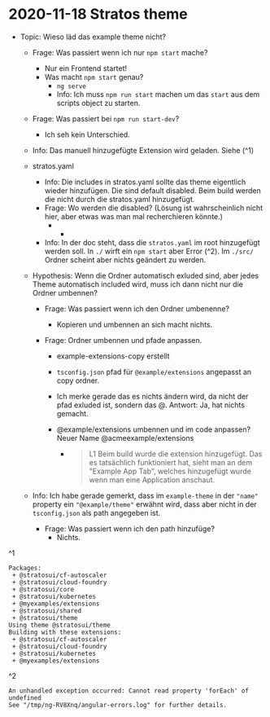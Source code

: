 # 2020-11-18 Stratos theme

- Topic: Wieso läd das example theme nicht?

  - Frage: Was passiert wenn ich nur `npm start` mache?

    - Nur ein Frontend startet!
    - Was macht `npm start` genau?
      - `ng serve`
      - Info: Ich muss `npm run start` machen um das `start` aus dem scripts object zu starten.

  - Frage: Was passiert bei `npm run start-dev`?

    - Ich seh kein Unterschied.

  - Info: Das manuell hinzugefügte Extension wird geladen. Siehe (^1)

  - stratos.yaml

    - Info: Die includes in stratos.yaml sollte das theme eigentlich wieder hinzufügen. Die sind default disabled. Beim build werden die nicht durch die stratos.yaml hinzugefügt.
    - Frage: Wo werden die disabled? (Lösung ist wahrscheinlich nicht hier, aber etwas was man mal recherchieren könnte.)
      - -
    - Info: In der doc steht, dass die `stratos.yaml` im root hinzugefügt werden soll. In `./` wirft ein `npm start` aber Error (^2). Im `./src/` Ordner scheint aber nichts geändert zu werden.

  - Hypothesis: Wenn die Ordner automatisch exluded sind, aber jedes Theme automatisch included wird, muss ich dann nicht nur die Ordner umbennen?

    - Frage: Was passiert wenn ich den Ordner umbenenne? 

      - Kopieren und umbennen an sich macht nichts.

    - Frage: Ordner umbennen und pfade anpassen.

      - example-extensions-copy erstellt

      - `tsconfig.json` pfad für `@example/extensions` angepasst an copy ordner.

      - Ich merke gerade das es nichts ändern wird, da nicht der pfad exluded ist, sondern das @. Antwort: Ja, hat nichts gemacht.

      - @example/extensions umbennen und im code anpassen? Neuer Name @acmeexample/extensions

        - > L1 Beim build wurde die extension hinzugefügt.  Das es tatsächlich funktioniert hat, sieht man an dem "Example App Tab", welches hinzugefügt wurde wenn man eine Application anschaut.

  - Info: Ich habe gerade gemerkt, dass im `example-theme` in der `"name"` property ein `"@example/theme"` erwähnt wird, dass aber nicht in der `tsconfig.json` als path angegeben ist.

    - Frage: Was passiert wenn ich den path hinzufüge? 
      - Nichts.

^1

```
Packages:
 + @stratosui/cf-autoscaler
 + @stratosui/cloud-foundry
 + @stratosui/core
 + @stratosui/kubernetes
 + @myexamples/extensions
 + @stratosui/shared
 + @stratosui/theme
Using theme @stratosui/theme
Building with these extensions:
 + @stratosui/cf-autoscaler
 + @stratosui/cloud-foundry
 + @stratosui/kubernetes
 + @myexamples/extensions
```

^2

```
An unhandled exception occurred: Cannot read property 'forEach' of undefined
See "/tmp/ng-RV8Xnq/angular-errors.log" for further details.
```

